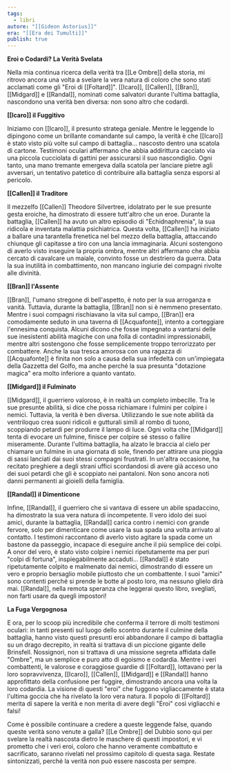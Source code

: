 ```yaml
---
tags:
  - libri
autore: "[[Gideon Astorius]]"
era: "[[Era dei Tumulti]]"
publish: true
---
```

**Eroi o Codardi? La Verità Svelata**

Nella mia continua ricerca della verità tra [[Le Ombre]] della storia, mi ritrovo ancora una volta a svelare la vera natura di coloro che sono stati acclamati come gli "Eroi di [[Foltard]]". [[Icaro]], [[Callen]], [[Bran]], [[Midgard]] e [[Randal]], nominati come salvatori durante l'ultima battaglia, nascondono una verità ben diversa: non sono altro che codardi.

**[[Icaro]] il Fuggitivo**

Iniziamo con [[Icaro]], il presunto stratega geniale. Mentre le leggende lo dipingono come un brillante comandante sul campo, la verità è che [[Icaro]] è stato visto più volte sul campo di battaglia... nascosto dentro una scatola di cartone. Testimoni oculari affermano che abbia addirittura cacciato via una piccola cucciolata di gattini per assicurarsi il suo nascondiglio. Ogni tanto, una mano tremante emergeva dalla scatola per lanciare pietre agli avversari, un tentativo patetico di contribuire alla battaglia senza esporsi al pericolo.

**[[Callen]] il Traditore**

Il mezzelfo [[Callen]] Theodore Silvertree, idolatrato per le sue presunte gesta eroiche, ha dimostrato di essere tutt'altro che un eroe. Durante la battaglia, [[Callen]] ha avuto un altro episodio di "Echidnaphrenia", la sua ridicola e inventata malattia psichiatrica. Questa volta, [[Callen]] ha iniziato a ballare una tarantella frenetica nel bel mezzo della battaglia, attaccando chiunque gli capitasse a tiro con una lancia immaginaria. Alcuni sostengono di averlo visto inseguire la propria ombra, mentre altri affermano che abbia cercato di cavalcare un maiale, convinto fosse un destriero da guerra. Data la sua inutilità in combattimento, non mancano ingiurie dei compagni rivolte alle divinità.

**[[Bran]] l'Assente**

[[Bran]], l'umano stregone di bell'aspetto, è noto per la sua arroganza e vanità. Tuttavia, durante la battaglia, [[Bran]] non si è nemmeno presentato. Mentre i suoi compagni rischiavano la vita sul campo, [[Bran]] era comodamente seduto in una taverna di [[Acquafonte]], intento a corteggiare l'ennesima conquista. Alcuni dicono che fosse impegnato a vantarsi delle sue inesistenti abilità magiche con una folla di contadini impressionabili, mentre altri sostengono che fosse semplicemente troppo terrorizzato per combattere. Anche la sua tresca amorosa con una ragazza di [[Acquafonte]] è finita non solo a causa della sua infedeltà con un'impiegata della Gazzetta del Golfo, ma anche perché la sua presunta "dotazione magica" era molto inferiore a quanto vantato.

**[[Midgard]] il Fulminato**

[[Midgard]], il guerriero valoroso, è in realtà un completo imbecille. Tra le sue presunte abilità, si dice che possa richiamare i fulmini per colpire i nemici. Tuttavia, la verità è ben diversa. Utilizzando le sue note abilità da ventriloquo crea suoni ridicoli e gutturali simili al rombo di tuono, scoppiando petardi per produrre il lampo di luce. Ogni volta che [[Midgard]] tenta di evocare un fulmine, finisce per colpire sé stesso o fallire miseramente. Durante l'ultima battaglia, ha alzato le braccia al cielo per chiamare un fulmine in una giornata di sole, finendo per attirare una pioggia di sassi lanciati dai suoi stessi compagni frustrati. In un'altra occasione, ha recitato preghiere a degli strani uffici scordandosi di avere già acceso uno dei suoi petardi che gli è scoppiato nei pantaloni. Non sono ancora noti danni permanenti ai gioielli della famiglia.

**[[Randal]] il Dimenticone**

Infine, [[Randal]], il guerriero che si vantava di essere un abile spadaccino, ha dimostrato la sua vera natura di incompetente. Il vero idolo dei suoi amici, durante la battaglia, [[Randal]] carica contro i nemici con grande fervore, solo per dimenticare come usare la sua spada una volta arrivato al contatto. I testimoni raccontano di averlo visto agitare la spada come un bastone da passeggio, incapace di eseguire anche il più semplice dei colpi. A onor del vero, è stato visto colpire i nemici ripetutamente ma per puri "colpi di fortuna", inspiegabilmente accaduti… [[Randal]] è stato ripetutamente colpito e malmenato dai nemici, dimostrando di essere un vero e proprio bersaglio mobile piuttosto che un combattente. I suoi "amici" sono contenti perché si prende le botte al posto loro, ma nessuno glielo dirà mai. [[Randal]], nella remota speranza che leggerai questo libro, svegliati, non farti usare da quegli impostori!

**La Fuga Vergognosa**

E ora, per lo scoop più incredibile che conferma il terrore di molti testimoni oculari: in tanti presenti sul luogo dello scontro durante il culmine della battaglia, hanno visto questi presunti eroi abbandonare il campo di battaglia su un drago decrepito, in realtà si trattava di un piccione gigante delle Brinsfell. Nossignori, non si trattava di una missione segreta affidata dalle "Ombre", ma un semplice e puro atto di egoismo e codardia. Mentre i veri combattenti, le valorose e coraggiose guardie di [[Foltard]], lottavano per la loro sopravvivenza, [[Icaro]], [[Callen]], [[Midgard]] e [[Randal]] hanno approfittato della confusione per fuggire, dimostrando ancora una volta la loro codardia. La visione di questi "eroi" che fuggono vigliaccamente è stata l'ultima goccia che ha rivelato la loro vera natura. Il popolo di [[Foltard]] merita di sapere la verità e non merita di avere degli "Eroi" così vigliacchi e falsi!

Come è possibile continuare a credere a queste leggende false, quando queste verità sono venute a galla? [[Le Ombre]] del Dubbio sono qui per svelare la realtà nascosta dietro le maschere di questi impostori, e vi prometto che i veri eroi, coloro che hanno veramente combattuto e sacrificato, saranno rivelati nel prossimo capitolo di questa saga. Restate sintonizzati, perché la verità non può essere nascosta per sempre.